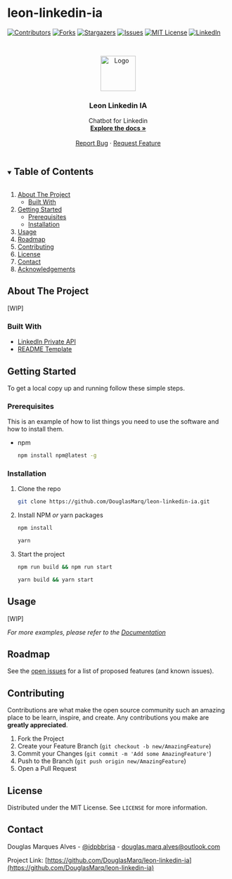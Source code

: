 # leon-linkedin-ia

<!--
*** Thanks for checking out the Best-README-Template. If you have a suggestion
*** that would make this better, please fork the repo and create a pull request
*** or simply open an issue with the tag "enhancement".
*** Thanks again! Now go create something AMAZING! :D
***
***
***
*** To avoid retyping too much info. Do a search and replace for the following:
*** github_username, repo_name, twitter_handle, email, project_title, project_description
-->



<!-- PROJECT SHIELDS -->
<!--
*** I'm using markdown "reference style" links for readability.
*** Reference links are enclosed in brackets [ ] instead of parentheses ( ).
*** See the bottom of this document for the declaration of the reference variables
*** for contributors-url, forks-url, etc. This is an optional, concise syntax you may use.
*** https://www.markdownguide.org/basic-syntax/#reference-style-links
-->
[![Contributors][contributors-shield]][contributors-url]
[![Forks][forks-shield]][forks-url]
[![Stargazers][stars-shield]][stars-url]
[![Issues][issues-shield]][issues-url]
[![MIT License][license-shield]][license-url]
[![LinkedIn][linkedin-shield]][linkedin-url]



<!-- PROJECT LOGO -->
<br />
<p align="center">
  <a href="https://github.com/DouglasMarq/leon-linkedin-ia">
    <img src="images/logo.png" alt="Logo" width="80" height="80">
  </a>

  <h3 align="center">Leon Linkedin IA</h3>

  <p align="center">
    Chatbot for Linkedin
    <br />
    <a href="https://github.com/DouglasMarq/leon-linkedin-ia/docs"><strong>Explore the docs »</strong></a>
    <br />
    <br />
    <a href="https://github.com/DouglasMarq/leon-linkedin-ia/issues">Report Bug</a>
    ·
    <a href="https://github.com/DouglasMarq/leon-linkedin-ia/issues">Request Feature</a>
  </p>
</p>



<!-- TABLE OF CONTENTS -->
<details open="open">
  <summary><h2 style="display: inline-block">Table of Contents</h2></summary>
  <ol>
    <li>
      <a href="#about-the-project">About The Project</a>
      <ul>
        <li><a href="#built-with">Built With</a></li>
      </ul>
    </li>
    <li>
      <a href="#getting-started">Getting Started</a>
      <ul>
        <li><a href="#prerequisites">Prerequisites</a></li>
        <li><a href="#installation">Installation</a></li>
      </ul>
    </li>
    <li><a href="#usage">Usage</a></li>
    <li><a href="#roadmap">Roadmap</a></li>
    <li><a href="#contributing">Contributing</a></li>
    <li><a href="#license">License</a></li>
    <li><a href="#contact">Contact</a></li>
    <li><a href="#acknowledgements">Acknowledgements</a></li>
  </ol>
</details>



<!-- ABOUT THE PROJECT -->
## About The Project

[WIP]


### Built With

* [LinkedIn Private API](https://github.com/eilonmore/linkedin-private-api)
* [README Template](https://github.com/othneildrew/Best-README-Template)



<!-- GETTING STARTED -->
## Getting Started

To get a local copy up and running follow these simple steps.

### Prerequisites

This is an example of how to list things you need to use the software and how to install them.
* npm
  ```sh
  npm install npm@latest -g
  ```

### Installation

1. Clone the repo
   ```sh
   git clone https://github.com/DouglasMarq/leon-linkedin-ia.git
   ```
2. Install NPM *or* yarn packages
   ```sh
   npm install
   ```

   ```sh
   yarn
   ```

3. Start the project
    ```sh
    npm run build && npm run start
    ```

    ```sh
    yarn build && yarn start
    ```



<!-- USAGE EXAMPLES -->
## Usage

[WIP]

_For more examples, please refer to the [Documentation](https://github.com/DouglasMarq/leon-linkedin-ia/docs)_

<!-- ROADMAP -->
## Roadmap

See the [open issues](https://github.com/DouglasMarq/leon-linkedin-ia/issues) for a list of proposed features (and known issues).

<!-- CONTRIBUTING -->
## Contributing

Contributions are what make the open source community such an amazing place to be learn, inspire, and create. Any contributions you make are **greatly appreciated**.

1. Fork the Project
2. Create your Feature Branch (`git checkout -b new/AmazingFeature`)
3. Commit your Changes (`git commit -m 'Add some AmazingFeature'`)
4. Push to the Branch (`git push origin new/AmazingFeature`)
5. Open a Pull Request



<!-- LICENSE -->
## License

Distributed under the MIT License. See `LICENSE` for more information.



<!-- CONTACT -->
## Contact

Douglas Marques Alves - [@idpbbrisa](https://twitter.com/idpbbrisa) - douglas.marq.alves@outlook.com

Project Link: [https://github.com/DouglasMarq/leon-linkedin-ia](https://github.com/DouglasMarq/leon-linkedin-ia)



<!-- MARKDOWN LINKS & IMAGES -->
<!-- https://www.markdownguide.org/basic-syntax/#reference-style-links -->
[contributors-shield]: https://img.shields.io/github/contributors/DouglasMarq/leon-linkedin-ia.svg?style=for-the-badge
[contributors-url]: https://github.com/DouglasMarq/leon-linkedin-ia/graphs/contributors
[forks-shield]: https://img.shields.io/github/forks/DouglasMarq/leon-linkedin-ia.svg?style=for-the-badge
[forks-url]: https://github.com/DouglasMarq/leon-linkedin-ia/network/members
[stars-shield]: https://img.shields.io/github/stars/DouglasMarq/leon-linkedin-ia.svg?style=for-the-badge
[stars-url]: https://github.com/DouglasMarq/leon-linkedin-ia/stargazers
[issues-shield]: https://img.shields.io/github/issues/DouglasMarq/leon-linkedin-ia.svg?style=for-the-badge
[issues-url]: https://github.com/DouglasMarq/leon-linkedin-ia/issues
[license-shield]: https://img.shields.io/github/license/DouglasMarq/leon-linkedin-ia.svg?style=for-the-badge
[license-url]: https://github.com/DouglasMarq/leon-linkedin-ia/blob/master/LICENSE.txt
[linkedin-shield]: https://img.shields.io/badge/-LinkedIn-black.svg?style=for-the-badge&logo=linkedin&colorB=555
[linkedin-url]: https://www.linkedin.com/in/douglas-marques-alves/
